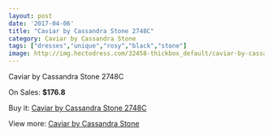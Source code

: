 ```yaml
---
layout: post
date: '2017-04-06'
title: "Caviar by Cassandra Stone 2748C"
category: Caviar by Cassandra Stone
tags: ["dresses","unique","rosy","black","stone"]
image: http://img.hectodress.com/32458-thickbox_default/caviar-by-cassandra-stone-2748c.jpg
---
```

Caviar by Cassandra Stone 2748C

On Sales: **$176.8**
<a href="https://www.hectodress.com/caviar-by-cassandra-stone/14823-caviar-by-cassandra-stone-2748c.html"><amp-img layout="responsive" width="600" height="600" src="//img.hectodress.com/32458-thickbox_default/caviar-by-cassandra-stone-2748c.jpg" alt="Caviar by Cassandra Stone 2748C 0" /></a>

Buy it: [Caviar by Cassandra Stone 2748C](https://www.hectodress.com/caviar-by-cassandra-stone/14823-caviar-by-cassandra-stone-2748c.html "Caviar by Cassandra Stone 2748C")

View more: [Caviar by Cassandra Stone](https://www.hectodress.com/266-caviar-by-cassandra-stone "Caviar by Cassandra Stone")